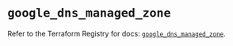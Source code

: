 # `google_dns_managed_zone`

Refer to the Terraform Registry for docs: [`google_dns_managed_zone`](https://registry.terraform.io/providers/hashicorp/google-beta/6.3.0/docs/resources/google_dns_managed_zone).
